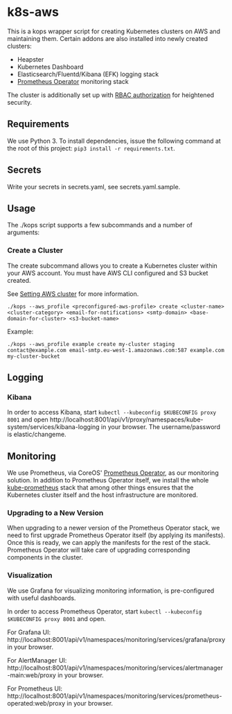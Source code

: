 # k8s-aws
This is a kops wrapper script for creating Kubernetes clusters on AWS and maintaining them.
Certain addons are also installed into newly created clusters:

* Heapster
* Kubernetes Dashboard
* Elasticsearch/Fluentd/Kibana (EFK) logging stack
* [Prometheus Operator](https://github.com/coreos/prometheus-operator) monitoring stack

The cluster is additionally set up with
[RBAC authorization](https://kubernetes.io/docs/admin/authorization/rbac/) for heightened security.

## Requirements
We use Python 3. To install dependencies, issue the following command at the root of this project:
`pip3 install -r requirements.txt`.

## Secrets
Write your secrets in secrets.yaml, see secrets.yaml.sample.

## Usage
The ./kops script supports a few subcommands and a number of arguments:

### Create a Cluster
The create subcommand allows you to create a Kubernetes cluster within your AWS account. You must have AWS CLI configured and S3 bucket created.

See [Setting AWS cluster](https://github.com/kubernetes/kops/blob/master/docs/aws.md) for more information.

```
./kops --aws_profile <preconfigured-aws-profile> create <cluster-name> <cluster-category> <email-for-notifications> <smtp-domain> <base-domain-for-cluster> <s3-bucket-name>
```

Example:

```
./kops --aws_profile example create my-cluster staging contact@example.com email-smtp.eu-west-1.amazonaws.com:587 example.com my-cluster-bucket
```

## Logging
### Kibana
In order to access Kibana, start `kubectl --kubeconfig $KUBECONFIG proxy 8001` and open
http://localhost:8001/api/v1/proxy/namespaces/kube-system/services/kibana-logging in your browser.
The username/password is elastic/changeme.

## Monitoring
We use Prometheus, via CoreOS'
[Prometheus Operator](https://github.com/coreos/prometheus-operator), as our monitoring solution.
In addition to Prometheus Operator itself, we install the whole
[kube-prometheus](https://github.com/coreos/prometheus-operator/tree/master/contrib/kube-prometheus)
stack that among other things ensures that the Kubernetes cluster itself and the host
infrastructure are monitored.

### Upgrading to a New Version
When upgrading to a newer version of the Prometheus Operator stack, we need to first upgrade
Prometheus Operator itself (by applying its manifests). Once this is ready, we can apply the
manifests for the rest of the stack. Prometheus Operator will take care of upgrading corresponding
components in the cluster.

### Visualization
We use Grafana for visualizing monitoring information, is pre-configured with useful dashboards.

In order to access Prometheus Operator, start `kubectl --kubeconfig $KUBECONFIG proxy 8001` and open.

For Grafana UI:
http://localhost:8001/api/v1/namespaces/monitoring/services/grafana/proxy in your browser.

For AlertManager UI:
http://localhost:8001/api/v1/namespaces/monitoring/services/alertmanager-main:web/proxy in your browser.

For Prometheus UI:
http://localhost:8001/api/v1/namespaces/monitoring/services/prometheus-operated:web/proxy in your browser.
